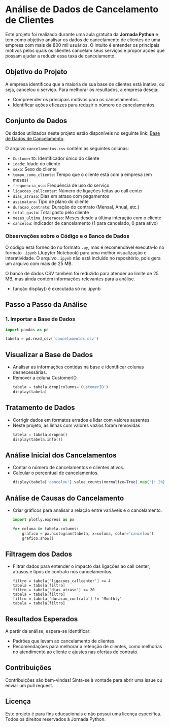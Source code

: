 # Análise de Dados de Cancelamento de Clientes

Este projeto foi realizado durante uma aula gratuita da **Jornada Python** e tem como objetivo analisar os dados de cancelamento de clientes de uma empresa com mais de 800 mil usuários. O intuito é entender os principais motivos pelos quais os clientes cancelam seus serviços e propor ações que possam ajudar a reduzir essa taxa de cancelamento.

## Objetivo do Projeto

A empresa identificou que a maioria de sua base de clientes está inativa, ou seja, cancelou o serviço. Para melhorar os resultados, a empresa deseja:
- Compreender os principais motivos para os cancelamentos.
- Identificar ações eficazes para reduzir o número de cancelamentos.

## Conjunto de Dados

Os dados utilizados neste projeto estão disponíveis no seguinte link: [Base de Dados de Cancelamento](https://drive.google.com/drive/folders/1uDesZePdkhiraJmiyeZ-w5tfc8XsNYFZ?usp=drive_link).

O arquivo `cancelamentos.csv` contém as seguintes colunas:

- `CustomerID`: Identificador único do cliente
- `idade`: Idade do cliente
- `sexo`: Sexo do cliente
- `tempo_como_cliente`: Tempo que o cliente está com a empresa (em meses)
- `frequencia_uso`: Frequência de uso do serviço
- `ligacoes_callcenter`: Número de ligações feitas ao call center
- `dias_atraso`: Dias em atraso com pagamentos
- `assinatura`: Tipo de plano do cliente
- `duracao_contrato`: Duração do contrato (Mensal, Anual, etc.)
- `total_gasto`: Total gasto pelo cliente
- `meses_ultima_interacao`: Meses desde a última interação com o cliente
- `cancelou`: Indicador de cancelamento (1 para cancelado, 0 para ativo)

### Observações sobre o Código e o Banco de Dados

O código está fornecido no formato `.py`, mas é recomendável executá-lo no formato `.ipynb` (Jupyter Notebook) para uma melhor visualização e interatividade. O arquivo `.ipynb` não está incluído no repositório, pois gera um arquivo com mais de 25 MB.

O banco de dados CSV também foi reduzido para atender ao limite de 25 MB, mas ainda contém informações relevantes para a análise.
* função display() é executada só no .ipynb

## Passo a Passo da Análise

### 1. Importar a Base de Dados
```python
import pandas as pd

tabela = pd.read_csv('cancelamentos.csv')
```

## Visualizar a Base de Dados
- Analisar as informações contidas na base e identificar colunas desnecessárias.
- Remover a coluna CustomerID.
  ```python
  tabela = tabela.drop(columns='CustomerID')
  display(tabela)
  ```

## Tratamento de Dados
- Corrigir dados em formatos errados e lidar com valores ausentes.
- Neste projeto, as linhas com valores vazios foram removidas
  ```python
  tabela = tabela.dropna()
  display(tabela.info())
  ```
## Análise Inicial dos Cancelamentos
- Contar o número de cancelamentos e clientes ativos.
- Calcular o percentual de cancelamentos.
  ```python
  display(tabela['cancelou'].value_counts(normalize=True).map('{:.2%}'.format))
  ```

## Análise de Causas do Cancelamento
- Criar gráficos para analisar a relação entre variáveis e o cancelamento.
  ```python
  import plotly.express as px
  
  for coluna in tabela.columns:
      grafico = px.histogram(tabela, x=coluna, color='cancelou')
      grafico.show()
  ```
## Filtragem dos Dados
- Filtrar dados para entender o impacto das ligações ao call center, atrasos e tipos de contrato nos cancelamentos.
  ```
  filtro = tabela['ligacoes_callcenter'] <= 4
  tabela = tabela[filtro]
  filtro = tabela['dias_atraso'] <= 20
  tabela = tabela[filtro]
  filtro = tabela['duracao_contrato'] != 'Monthly'
  tabela = tabela[filtro]
  ```

## Resultados Esperados
A partir da análise, espera-se identificar:

- Padrões que levam ao cancelamento de clientes.
- Recomendações para melhorar a retenção de clientes, como melhorias no atendimento ao cliente e ajustes nas ofertas de contrato.

## Contribuições
Contribuições são bem-vindas! Sinta-se à vontade para abrir uma issue ou enviar um pull request.

## Licença
Este projeto é para fins educacionais e não possui uma licença específica. Todos os direitos reservados à Jornada Python.
